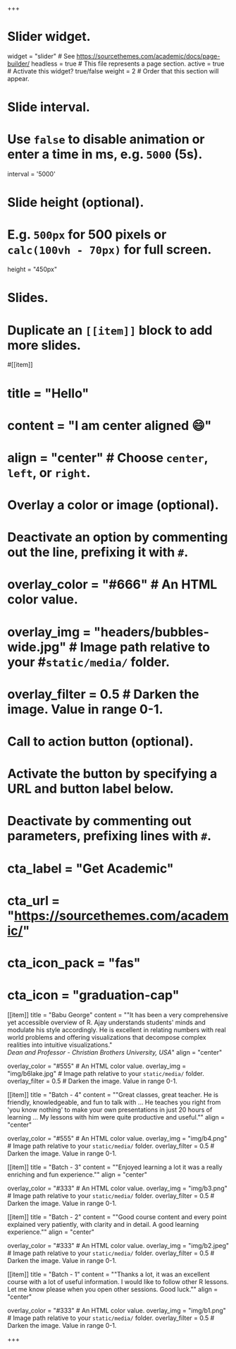 +++
# Slider widget.
widget = "slider"  # See https://sourcethemes.com/academic/docs/page-builder/
headless = true  # This file represents a page section.
active = true   # Activate this widget? true/false
weight = 2  # Order that this section will appear.

# Slide interval.
# Use `false` to disable animation or enter a time in ms, e.g. `5000` (5s).
interval = '5000'

# Slide height (optional).
# E.g. `500px` for 500 pixels or `calc(100vh - 70px)` for full screen.
height = "450px"

# Slides.
# Duplicate an `[[item]]` block to add more slides.
#[[item]]
#  title = "Hello"
#  content = "I am center aligned :smile:"
#  align = "center"  # Choose `center`, `left`, or `right`.

  # Overlay a color or image (optional).
  #   Deactivate an option by commenting out the line, prefixing it with `#`.
#  overlay_color = "#666"  # An HTML color value.
#  overlay_img = "headers/bubbles-wide.jpg"  # Image path relative to your #`static/media/` folder.
#  overlay_filter = 0.5  # Darken the image. Value in range 0-1.

  # Call to action button (optional).
  #   Activate the button by specifying a URL and button label below.
  #   Deactivate by commenting out parameters, prefixing lines with `#`.
#  cta_label = "Get Academic"
#  cta_url = "https://sourcethemes.com/academic/"
#  cta_icon_pack = "fas"
#  cta_icon = "graduation-cap"

[[item]]
  title = "Babu George"
  content = "\"It has been a very comprehensive yet accessible overview of R. Ajay understands students' minds and modulate his style accordingly. He is excellent in relating numbers with real world problems and offering visualizations that decompose complex realities into intuitive visualizations.\" <br>*Dean and Professor - Christian Brothers University, USA*"
  align = "center"

  overlay_color = "#555"  # An HTML color value.
  overlay_img = "img/b6lake.jpg"  # Image path relative to your `static/media/` folder.
  overlay_filter = 0.5  # Darken the image. Value in range 0-1.
  
[[item]]
  title = "Batch - 4"
  content = "\"Great classes, great teacher. He is friendly, knowledgeable, and fun to talk with ... He teaches you right from 'you know nothing' to make your own presentations in just 20 hours of learning ... My lessons with him were quite productive and useful.\""
  align = "center"

  overlay_color = "#555"  # An HTML color value.
  overlay_img = "img/b4.png"  # Image path relative to your `static/media/` folder.
  overlay_filter = 0.5  # Darken the image. Value in range 0-1.  
  
[[item]]
  title = "Batch - 3"
  content = "\"Enjoyed learning a lot it was a really enriching and fun experience.\""
  align = "center"

  overlay_color = "#333"  # An HTML color value.
  overlay_img = "img/b3.png"  # Image path relative to your `static/media/` folder.
  overlay_filter = 0.5  # Darken the image. Value in range 0-1.  

[[item]]
  title = "Batch - 2"
  content = "\"Good course content and every point explained very patiently, with clarity and in detail. A good learning experience.\""
  align = "center"

  overlay_color = "#333"  # An HTML color value.
  overlay_img = "img/b2.jpeg"  # Image path relative to your `static/media/` folder.
  overlay_filter = 0.5  # Darken the image. Value in range 0-1.

[[item]]
  title = "Batch - 1"
  content = "\"Thanks a lot, it was an excellent course with a lot of useful information. I would like to follow other R lessons. Let me know please when you open other sessions. Good luck.\""
  align = "center"

  overlay_color = "#333"  # An HTML color value.
  overlay_img = "img/b1.png"  # Image path relative to your `static/media/` folder.
  overlay_filter = 0.5  # Darken the image. Value in range 0-1.
  
+++
